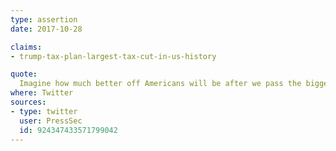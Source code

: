 ```yaml
---
type: assertion
date: 2017-10-28

claims:
- trump-tax-plan-largest-tax-cut-in-us-history

quote:
  Imagine how much better off Americans will be after we pass the biggest tax cut in American history
where: Twitter
sources:
- type: twitter
  user: PressSec
  id: 924347433571799042
---
```

